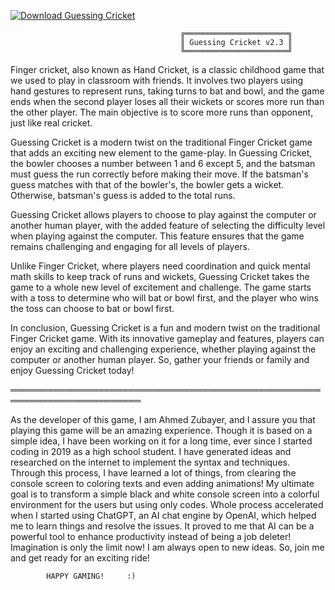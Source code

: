 [![Download Guessing Cricket](https://a.fsdn.com/con/app/sf-download-button)](https://sourceforge.net/projects/guessing-cricket/files/latest/download)

                                          ╔═══════════════════════╗
                                          ║ Guessing Cricket v2.3 ║
                                          ╚═══════════════════════╝

Finger cricket, also known as Hand Cricket, is a classic childhood game that we used to play in classroom with friends. It involves two players using hand gestures to represent runs, taking turns to bat and bowl, and the game ends when the second player loses all their wickets or scores more run than the other player. The main objective is to score more runs than opponent, just like real cricket.

Guessing Cricket is a modern twist on the traditional Finger Cricket game that adds an exciting new element to the game-play. In Guessing Cricket, the bowler chooses a number between 1 and 6 except 5, and the batsman must guess the run correctly before making their move. If the batsman's guess matches with that of the bowler's, the bowler gets a wicket. Otherwise, batsman's guess is added to the total runs.

Guessing Cricket allows players to choose to play against the computer or another human player, with the added feature of selecting the difficulty level when playing against the computer. This feature ensures that the game remains challenging and engaging for all levels of players.

Unlike Finger Cricket, where players need coordination and quick mental math skills to keep track of runs and wickets, Guessing Cricket takes the game to a whole new level of excitement and challenge. The game starts with a toss to determine who will bat or bowl first, and the player who wins the toss can choose to bat or bowl first.

In conclusion, Guessing Cricket is a fun and modern twist on the traditional Finger Cricket game. With its innovative gameplay and features, players can enjoy an exciting and challenging experience, whether playing against the computer or another human player. So, gather your friends or family and enjoy Guessing Cricket today!

═══════════════════════════════════════════════════════════════════════

As the developer of this game, I am Ahmed Zubayer, and I assure you that playing this game will be an amazing experience. Though it is based on a simple idea, I have been working on it for a long time, ever since I started coding in 2019 as a high school student. I have generated ideas and researched on the internet to implement the syntax and techniques. Through this process, I have learned a lot of things, from clearing the console screen to coloring texts and even adding animations! My ultimate goal is to transform a simple black and white console screen into a colorful environment for the users but using only codes. Whole process accelerated when I started using ChatGPT, an AI chat engine by OpenAI, which helped me to learn things and resolve the issues. It proved to me that AI can be a powerful tool to enhance productivity instead of being a job deleter! Imagination is only the limit now! I am always open to new ideas. So, join me and get ready for an exciting ride!

            HAPPY GAMING!     :)

